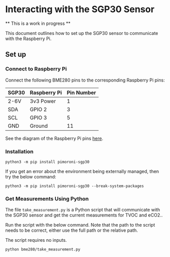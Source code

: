 # Interacting with the SGP30 Sensor #

** This is a work in progress **

This document outlines how to set up the SGP30 sensor to communicate with the Raspberry Pi.

## Set up ##

### Connect to Raspberry Pi ###

Connect the following BME280 pins to the corresponding Raspberry Pi pins:

| **SGP30** | **Raspberry Pi** | **Pin Number** |
| --------- | ---------------- | -------------- |
| 2-6V      | 3v3 Power        | 1              |
| SDA       | GPIO 2           | 3              |
| SCL       | GPIO 3           | 5              |
| GND       | Ground           | 11             |

See the diagram of the Raspberry Pi pins [here](https://www.raspberrypi.com/documentation/computers/raspberry-pi.html#gpio).




### Installation ###

```
python3 -m pip install pimoroni-sgp30
```

If you get an error about the environment being externally managed, then try the below command:

```
python3 -m pip install pimoroni-sgp30 --break-system-packages
```
### Get Measurements Using Python ###

The file `take_measurement.py` is a Python script that will communicate with the SGP30 sensor and get the current measurements for TVOC and eCO2..

Run the script with the below command. Note that the path to the script needs to be correct, either use the full path or the relative path.

The script requires no inputs.

```bash
python bme280/take_measurement.py
```

